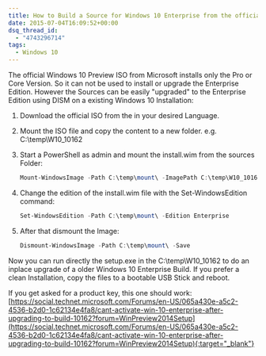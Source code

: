 ```yaml
---
title: How to Build a Source for Windows 10 Enterprise from the official Insider Preview ISO (Build 10162)
date: 2015-07-04T16:09:52+00:00
dsq_thread_id:
  - "4743296714"
tags:
  - Windows 10
---
```


The official Windows 10 Preview ISO from Microsoft installs only the Pro or Core Version. So it can not be used to install or upgrade the Enterprise Edition. However the Sources can be easily "upgraded" to the Enterprise Edition using DISM on a existing Windows 10 Installation:

1. Download the official ISO from the in your desired Language.
2. Mount the ISO file and copy the content to a new folder. e.g. C:\temp\W10_10162
3. Start a PowerShell as admin and mount the install.wim from the sources Folder:

   ``` powershell
   Mount-WindowsImage -Path C:\temp\mount\ -ImagePath C:\temp\W10_10162\sources\install.wim -Index 1
   ```

4. Change the edition of the install.wim file with the Set-WindowsEdition command:

   ``` powershell
   Set-WindowsEdition -Path C:\temp\mount\ -Edition Enterprise
   ```

5. After that dismount the Image:

   ``` powershell
   Dismount-WindowsImage -Path C:\temp\mount\ -Save
   ```

Now you can run directly the setup.exe in the C:\temp\W10_10162 to do an inplace upgrade of a older Windows 10 Enterprise Build. If you prefer a clean Installation, copy the files to a bootable USB Stick and reboot.

If you get asked for a product key, this one should work:[https://social.technet.microsoft.com/Forums/en-US/065a430e-a5c2-4536-b2d0-1c62134e4fa8/cant-activate-win-10-enterprise-after-upgrading-to-build-10162?forum=WinPreview2014Setup](https://social.technet.microsoft.com/Forums/en-US/065a430e-a5c2-4536-b2d0-1c62134e4fa8/cant-activate-win-10-enterprise-after-upgrading-to-build-10162?forum=WinPreview2014Setup){:target="_blank"}
